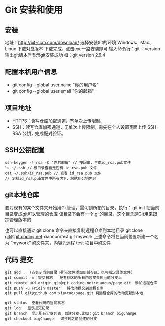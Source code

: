 # Git 安装和使用

## 安装
  
地址：http://git-scm.com/download/
选择安装Git的环境 Windows、Mac、Linux 下载对应版本
下载完成，点击exe一路安装即可
输入命令行：git --version
输出git版本号表示git安装成功 如：git version 2.6.4

## 配置本机用户信息

+ git config --global user.name "你的用户名"
+ git config --global user.email "你的邮箱"

## 项目地址

+ HTTPS：读写仓库加密通道，有单次上传限制。
+ SSH：读写仓库加密通道，无单次上传限制，需先在个人设置页面上传 SSH-RSA 公钥，完成配对验证。

## SSH公钥配置

```code
ssh-keygen -t rsa -C "你的邮箱" // 按回车，生成id_rsa.pub文件
ls ~/.ssh // 根目录查看是否有 id_rsa.pub 文件
cat ~/.ssh/id_rsa.pub // 查看 id_rsa.pub 文件
// 复制id_rsa.pub文件中所有内容，粘贴到公钥内容
```

## git本地仓库

要对现有的某个文件夹开始用Git管理，需切到所在的目录，执行：
git init   把当前目录变成git可以管理的仓库
该目录下会有一个.git的目录，这个目录是Git用来跟踪管理版本的

也可以直接通过 git clone 命令来直接复制远程仓库到本地目录
git clone git@git.coding.net:xiaocuo/test.git mywork
上述命令将在当前位置新建一个名为 “mywork” 的文件夹，内容为远程 test 项目中的文件

## 代码 提交

```code
git add .  (点表示当前目录下所有文件添加到暂存区，也可指定具体文件)
git commit -m '提交日志'  把暂存区的所有内容提交到当前分支上
git remote add origin git@git.coding.net:xiaocuo/page.git  添加远程仓库
git push -u origin master   将改动提交到远程仓库
git pull git@github.com:xiaocuo/page.git 将远程仓库的改动更新到本地

git status  查看代码的当前状态
git log   显示提交纪录
git branch  显示所有分支列表，创建分支,比如：git branch bigChange
git checkout bigChange   切换到之前创建的分支
```
